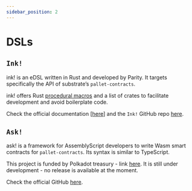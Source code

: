 ```yaml
---
sidebar_position: 2
---
```


# DSLs

## `Ink!`

ink! is an eDSL written in Rust and developed by Parity. It targets specifically the API of substrate’s `pallet-contracts`.

ink! offers Rust [procedural macros](https://doc.rust-lang.org/reference/procedural-macros.html#procedural-macro-hygiene) and a list of crates to facilitate development and avoid boilerplate code.

Check the official documentation [[here](https://ink.substrate.io/why-rust-for-smart-contracts)] and the `Ink!` GitHub repo [here](https://github.com/paritytech/ink).

## `Ask!`

ask! is a framework for AssemblyScript developers to write Wasm smart contracts for `pallet-contracts`. Its syntax is similar to TypeScript.

This project is funded by Polkadot treasury - link [here](https://polkadot.polkassembly.io/post/949). It is still under development - no release is available at the moment.

Check the official GitHub [here](https://github.com/ask-lang/ask).
